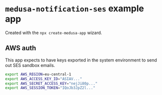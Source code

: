 # `medusa-notification-ses` example app

Created with the `npx create-medusa-app` wizard.

## AWS auth

This app expects to have keys exported in the system environment to send out SES sandbox emails.

```bash
export AWS_REGION=eu-central-1
export AWS_ACCESS_KEY_ID="ASIAV..."
export AWS_SECRET_ACCESS_KEY="nejJi80p..."
export AWS_SESSION_TOKEN="IQoJb3JpZ2l..."
```
